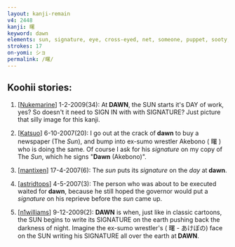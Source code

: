 ```yaml
---
layout: kanji-remain
v4: 2448
kanji: 曙
keyword: dawn
elements: sun, signature, eye, cross-eyed, net, someone, puppet, sooty, old man, sun, day
strokes: 17
on-yomi: ショ
permalink: /曙/
---
```


## Koohii stories: 

1) [<a href="http://kanji.koohii.com/profile/Nukemarine">Nukemarine</a>] 1-2-2009(34): At<strong> DAWN</strong>, the SUN starts it&#039;s DAY of work, yes? So doesn&#039;t it need to SIGN IN with with SIGNATURE? Just picture that silly image for this kanji.

2) [<a href="http://kanji.koohii.com/profile/Katsuo">Katsuo</a>] 6-10-2007(20): I go out at the crack of<strong> dawn</strong> to buy a newspaper (The <em>Sun</em>), and bump into ex-sumo wrestler Akebono ( 曙 ) who is doing the same. Of course I ask for his <em>signature</em> on my copy of The <em>Sun</em>, which he signs &quot;<strong>Dawn</strong> (Akebono)&quot;.

3) [<a href="http://kanji.koohii.com/profile/mantixen">mantixen</a>] 17-4-2007(6): The <em>sun</em> puts its <em>signature</em> on the <em>day</em> at<strong> dawn</strong>.

4) [<a href="http://kanji.koohii.com/profile/astridtops">astridtops</a>] 4-5-2007(3): The person who was about to be executed waited for<strong> dawn</strong>, because he still hoped the governor would put a <em>signature</em> on his reprieve before the <em>sun</em> came up.

5) [<a href="http://kanji.koohii.com/profile/n1williams">n1williams</a>] 9-12-2009(2): <strong>DAWN</strong> is when, just like in classic cartoons, the SUN begins to write its SIGNATURE on the earth pushing back the darkness of night. Imagine the ex-sumo wrestler&#039;s ( 曙 - あけぼの) face on the SUN writing his SIGNATURE all over the earth at<strong> DAWN</strong>.

